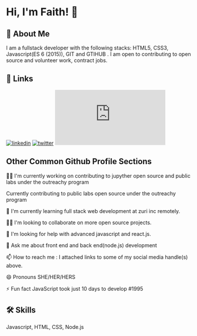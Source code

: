 
# Hi, I'm Faith! 👋


## 🚀 About Me
I am a fullstack developer with the following stacks:
            HTML5, CSS3, Javascript(ES 6 (2015)), GIT and GTIHUB . I am open to
            contributing to open source and volunteer work, contract jobs.


## 🔗 Links

[![linkedin](https://www.linkedin.com/in/osagioduwa-faith-541a691ab)](https://www.linkedin.com/)
[![twitter](https://twitter.com/Bhaybhiisparks)](https://twitter.com/)
[![facebook](https://www.facebook.com/profile.php?id=100006879672861)](https://katherineoelsner.com/)


## Other Common Github Profile Sections
👩‍💻 I'm currently working on contributing to jupyther open source and public labs under the outreachy program

Currently contributing to public labs open source under the outreachy program


🧠 I'm currently learning full stack web development at zuri inc remotely.

👯‍♀️ I'm looking to collaborate on more open source projects.

🤔 I'm looking for help with advanced javascript and react.js.

💬 Ask me about front end and back end(node.js) development

📫 How to reach me : I attached links to some of my social media handle(s) above.

😄 Pronouns SHE/HER/HERS

⚡️ Fun fact JavaScript took just 10 days to develop #1995


## 🛠 Skills
Javascript, HTML, CSS, Node.js

